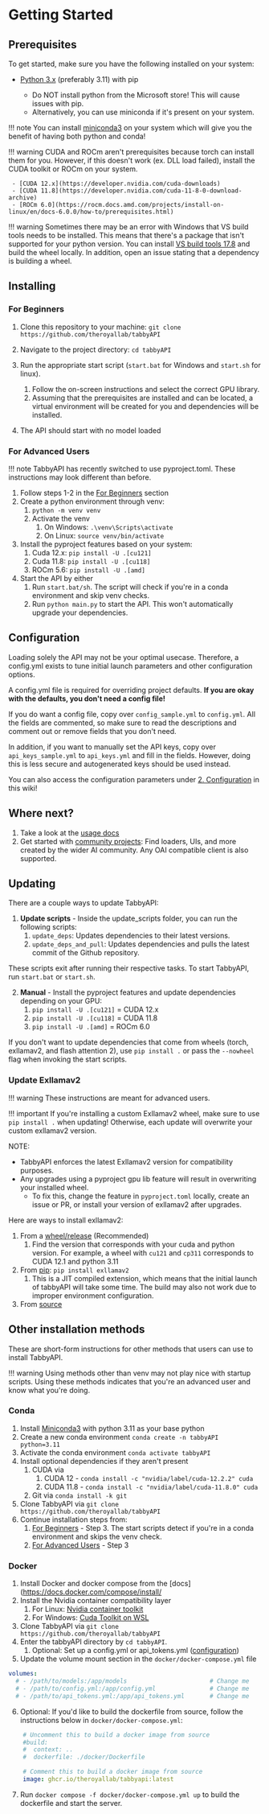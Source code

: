 # Getting Started

## Prerequisites

To get started, make sure you have the following installed on your system:

- [Python 3.x](https://www.python.org/downloads/release/python-3117/) (preferably 3.11) with pip
  
    - Do NOT install python from the Microsoft store! This will cause issues with pip.
    - Alternatively, you can use miniconda if it's present on your system.
  

!!! note
    You can install [miniconda3](https://docs.conda.io/projects/miniconda/en/latest/miniconda-other-installer-links.html) on your system which will give you the benefit of having both python and conda!

!!! warning
    CUDA and ROCm aren't prerequisites because torch can install them for you. However, if this doesn't work (ex. DLL load failed), install the CUDA toolkit or ROCm on your system.
    
     - [CUDA 12.x](https://developer.nvidia.com/cuda-downloads)
     - [CUDA 11.8](https://developer.nvidia.com/cuda-11-8-0-download-archive)
     - [ROCm 6.0](https://rocm.docs.amd.com/projects/install-on-linux/en/docs-6.0.0/how-to/prerequisites.html)

!!! warning
    Sometimes there may be an error with Windows that VS build tools needs to be installed. This means that there's a package that isn't supported for your python version.
    You can install [VS build tools 17.8](https://aka.ms/vs/17/release.ltsc.17.8/vs_buildtools.exe) and build the wheel locally. In addition, open an issue stating that a dependency is building a wheel.

## Installing

### For Beginners

1. Clone this repository to your machine: `git clone https://github.com/theroyallab/tabbyAPI`

2. Navigate to the project directory: `cd tabbyAPI`

3. Run the appropriate start script (`start.bat` for Windows and `start.sh` for linux).
  
    1. Follow the on-screen instructions and select the correct GPU library.
    2. Assuming that the prerequisites are installed and can be located, a virtual environment will be created for you and dependencies will be installed.
  
4. The API should start with no model loaded

### For Advanced Users

!!! note
    TabbyAPI has recently switched to use pyproject.toml. These instructions may look different than before.

1. Follow steps 1-2 in the [For Beginners](#for-beginners) section
2. Create a python environment through venv:
    1. `python -m venv venv`
    2. Activate the venv
        1. On Windows: `.\venv\Scripts\activate`
        2. On Linux: `source venv/bin/activate`
3. Install the pyproject features based on your system:
    1. Cuda 12.x: `pip install -U .[cu121]`
    2. Cuda 11.8: `pip install -U .[cu118]`
    3. ROCm 5.6: `pip install -U .[amd]`
4. Start the API by either
    1. Run `start.bat/sh`. The script will check if you're in a conda environment and skip venv checks.
    2. Run `python main.py` to start the API. This won't automatically upgrade your dependencies.

## Configuration

Loading solely the API may not be your optimal usecase. Therefore, a config.yml exists to tune initial launch parameters and other configuration options.

A config.yml file is required for overriding project defaults. **If you are okay with the defaults, you don't need a config file!**

If you do want a config file, copy over `config_sample.yml` to `config.yml`. All the fields are commented, so make sure to read the descriptions and comment out or remove fields that you don't need.

In addition, if you want to manually set the API keys, copy over `api_keys_sample.yml` to `api_keys.yml` and fill in the fields. However, doing this is less secure and autogenerated keys should be used instead.

You can also access the configuration parameters under [2. Configuration](https://github.com/theroyallab/tabbyAPI/wiki/2.-Configuration) in this wiki!

## Where next?

1. Take a look at the [usage docs](https://github.com/theroyallab/tabbyAPI/wiki/03.-Usage)
2. Get started with [community projects](https://github.com/theroyallab/tabbyAPI/wiki/09.-Community-Projects): Find loaders, UIs, and more created by the wider AI community. Any OAI compatible client is also supported.
## Updating

There are a couple ways to update TabbyAPI:

1. **Update scripts** - Inside the update_scripts folder, you can run the following scripts:
    1. `update_deps`: Updates dependencies to their latest versions.
    2. `update_deps_and_pull`: Updates dependencies and pulls the latest commit of the Github repository.

These scripts exit after running their respective tasks. To start TabbyAPI, run `start.bat` or `start.sh`.

2. **Manual** - Install the pyproject features and update dependencies depending on your GPU:
    1. `pip install -U .[cu121]` = CUDA 12.x
    2. `pip install -U .[cu118]` = CUDA 11.8
    3. `pip install -U .[amd]` = ROCm 6.0

If you don't want to update dependencies that come from wheels (torch, exllamav2, and flash attention 2), use `pip install .` or pass the `--nowheel` flag when invoking the start scripts.

### Update Exllamav2

!!! warning
    These instructions are meant for advanced users.

!!! important
    If you're installing a custom Exllamav2 wheel, make sure to use `pip install .` when updating! Otherwise, each update will overwrite your custom exllamav2 version.

NOTE:

- TabbyAPI enforces the latest Exllamav2 version for compatibility purposes.
- Any upgrades using a pyproject gpu lib feature will result in overwriting your installed wheel.
    - To fix this, change the feature in `pyproject.toml` locally, create an issue or PR, or install your version of exllamav2 after upgrades.
  

Here are ways to install exllamav2:

1. From a [wheel/release](https://github.com/turboderp/exllamav2#method-2-install-from-release-with-prebuilt-extension) (Recommended)
    1. Find the version that corresponds with your cuda and python version. For example, a wheel with `cu121` and `cp311` corresponds to CUDA 12.1 and python 3.11
2. From [pip](https://github.com/turboderp/exllamav2#method-3-install-from-pypi): `pip install exllamav2`
    1. This is a JIT compiled extension, which means that the initial launch of tabbyAPI will take some time. The build may also not work due to improper environment configuration.
3. From [source](https://github.com/turboderp/exllamav2#method-1-install-from-source)

## Other installation methods

These are short-form instructions for other methods that users can use to install TabbyAPI.

!!! warning
    Using methods other than venv may not play nice with startup scripts. Using these methods indicates that you're an advanced user and know what you're doing.

### Conda

1. Install [Miniconda3](https://docs.conda.io/projects/miniconda/en/latest/miniconda-other-installer-links.html) with python 3.11 as your base python
2. Create a new conda environment `conda create -n tabbyAPI python=3.11`
3. Activate the conda environment `conda activate tabbyAPI`
4. Install optional dependencies if they aren't present
    1. CUDA via
        1. CUDA 12 - `conda install -c "nvidia/label/cuda-12.2.2" cuda`
        2. CUDA 11.8 - `conda install -c "nvidia/label/cuda-11.8.0" cuda`
    2. Git via `conda install -k git`
5. Clone TabbyAPI via `git clone https://github.com/theroyallab/tabbyAPI`
6. Continue installation steps from:
    1. [For Beginners](#for-beginners) - Step 3. The start scripts detect if you're in a conda environment and skips the venv check.
    2. [For Advanced Users](#For-advanced-users) - Step 3


### Docker

1. Install Docker and docker compose from the [docs](https://docs.docker.com/compose/install/
2. Install the Nvidia container compatibility layer
    1. For Linux: [Nvidia container toolkit](https://docs.nvidia.com/datacenter/cloud-native/container-toolkit/latest/install-guide.html)
    2. For Windows: [Cuda Toolkit on WSL](https://docs.nvidia.com/cuda/wsl-user-guide/index.html)
3. Clone TabbyAPI via `git clone https://github.com/theroyallab/tabbyAPI`
4. Enter the tabbyAPI directory by `cd tabbyAPI`.
	1. Optional: Set up a config.yml or api_tokens.yml ([configuration](#configuration))
5. Update the volume mount section in the `docker/docker-compose.yml` file
```yml
volumes:
  # - /path/to/models:/app/models                       # Change me
  # - /path/to/config.yml:/app/config.yml               # Change me
  # - /path/to/api_tokens.yml:/app/api_tokens.yml       # Change me
```
6. Optional: If you'd like to build the dockerfile from source, follow the instructions below in `docker/docker-compose.yml`:
```yml
    # Uncomment this to build a docker image from source
    #build:
    #  context: ..
    #  dockerfile: ./docker/Dockerfile

    # Comment this to build a docker image from source
    image: ghcr.io/theroyallab/tabbyapi:latest
```
7. Run `docker compose -f docker/docker-compose.yml up` to build the dockerfile and start the server.